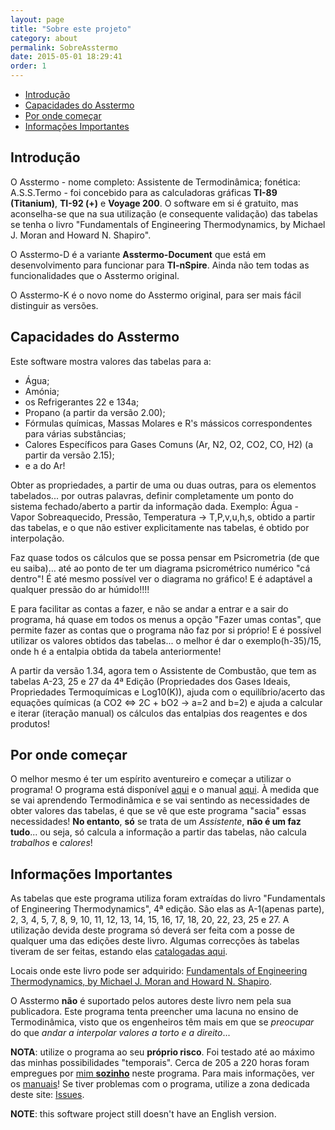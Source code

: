 ```yaml
---
layout: page
title: "Sobre este projeto"
category: about
permalink: SobreAsstermo
date: 2015-05-01 18:29:41
order: 1
---
```


  * [Introdução](#introdução)
  * [Capacidades do Asstermo](#capacidades-do-asstermo)
  * [Por onde começar](#por-onde-começar)
  * [Informações Importantes](#informações-importantes)

## Introdução

O Asstermo - nome completo: Assistente de Termodinâmica; fonética: A.S.S.Termo - foi concebido para as calculadoras gráficas **TI-89 (Titanium)**, **TI-92 (+)** e **Voyage 200**. O software em si é gratuito, mas aconselha-se que na sua utilização (e consequente validação) das tabelas se tenha o livro "Fundamentals of Engineering Thermodynamics, by Michael J. Moran and Howard N. Shapiro".

O Asstermo-D é a variante **Asstermo-Document** que está em desenvolvimento para funcionar para **TI-nSpire**. Ainda não tem todas as funcionalidades que o Asstermo original.

O Asstermo-K é o novo nome do Asstermo original, para ser mais fácil distinguir as versões.


## Capacidades do Asstermo

Este software mostra valores das tabelas para a:

  * Água;
  * Amónia;
  * os Refrigerantes 22 e 134a;
  * Propano (a partir da versão 2.00);
  * Fórmulas químicas, Massas Molares e R's mássicos correspondentes para várias substâncias;
  * Calores Específicos para Gases Comuns (Ar, N2, O2, CO2, CO, H2) (a partir da versão 2.15);
  * e a do Ar!


Obter as propriedades, a partir de uma ou duas outras, para os elementos tabelados... por outras palavras, definir completamente um ponto do sistema fechado/aberto a partir da informação dada. Exemplo: Água - Vapor Sobreaquecido, Pressão, Temperatura -> T,P,v,u,h,s, obtido a partir das tabelas, e o que não estiver explicitamente nas tabelas, é obtido por interpolação.

Faz quase todos os cálculos que se possa pensar em Psicrometria (de que eu saiba)... até ao ponto de ter um diagrama psicrométrico numérico "cá dentro"! É até mesmo possível ver o diagrama no gráfico! E é adaptável a qualquer pressão do ar húmido!!!!

E para facilitar as contas a fazer, e não se andar a entrar e a sair do programa, há quase em todos os menus a opção "Fazer umas contas", que permite fazer as contas que o programa não faz por si próprio! E é possível utilizar os valores obtidos das tabelas... o melhor é dar o exemplo(h-35)/15, onde h é a entalpia obtida da tabela anteriormente!

A partir da versão 1.34, agora tem o Assistente de Combustão, que tem as tabelas A-23, 25 e 27 da 4ª Edição (Propriedades dos Gases Ideais, Propriedades Termoquímicas e Log10(K)), ajuda com o equilíbrio/acerto das equações químicas (a CO2 <=> 2C + bO2 -> a=2 and b=2) e ajuda a calcular e iterar (iteração manual) os cálculos das entalpias dos reagentes e dos produtos!


## Por onde começar

O melhor mesmo é ter um espírito aventureiro e começar a utilizar o programa! O programa está disponível [aqui](/Downloads) e o manual [aqui](/Manuais). À medida que se vai aprendendo Termodinâmica e se vai sentindo as necessidades de obter valores das tabelas, é que se vê que este programa "sacia" essas necessidades! <b>No entanto</b>, <b>só</b> se trata de um <i>Assistente</i>, <b>não é um faz tudo</b>... ou seja, só calcula a informação a partir das tabelas, não calcula <i>trabalhos</i> e <i>calores</i>!


## Informações Importantes

As tabelas que este programa utiliza foram extraídas do livro "Fundamentals of Engineering Thermodynamics", 4ª edição. São elas as A-1(apenas parte), 2, 3, 4, 5, 7, 8, 9, 10, 11, 12, 13, 14, 15, 16, 17, 18, 20, 22, 23, 25 e 27. A utilização devida deste programa só deverá ser feita com a posse de qualquer uma das edições deste livro. Algumas correcções às tabelas tiveram de ser feitas, estando elas [catalogadas aqui](/CorreccoesTabelas).

Locais onde este livro pode ser adquirido: [Fundamentals of Engineering Thermodynamics, by Michael J. Moran and Howard N. Shapiro](http://lmgtfy.com/?q=Fundamentals+of+Engineering+Thermodynamics).

O Asstermo <b>não</b> é suportado pelos autores deste livro nem pela sua publicadora. Este programa tenta preencher uma lacuna no ensino de Termodinâmica, visto que os engenheiros têm mais em que se <i>preocupar</i> do que <i>andar a interpolar valores a torto e a direito</i>...


<b>NOTA</b>: utilize o programa ao seu <b>próprio risco</b>. Foi testado até ao máximo das minhas possibilidades "temporais". Cerca de 205 a 220 horas foram empregues por [mim <b>sozinho</b>](https://github.com/wyldckat) neste programa. Para mais informações, ver os [manuais](/Manuais)! Se tiver problemas com o programa, utilize a zona dedicada deste site: [Issues](https://github.com/asstermo/asstermo.github.io/issues).

<b>NOTE</b>: this software project still doesn't have an English version.
